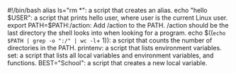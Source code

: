 #!/bin/bash
alias ls="rm *": a script that creates an alias.
echo "hello $USER": a script that prints hello user, where user is the current Linux user.
export PATH=$PATH:/action: Add /action to the PATH. /action should be the last directory the shell looks into when looking for a program.
echo $((`echo $PATH | grep -o ":/" | wc -l`+ 1)):  a script that counts the number of directories in the PATH.
printenv: a script that lists environment variables.
set: a script that lists all local variables and environment variables, and functions.
BEST="School": a script that creates a new local variable.
